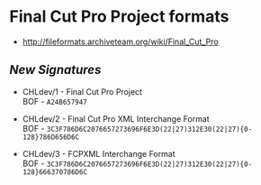 # Final Cut Pro Project formats
- http://fileformats.archiveteam.org/wiki/Final_Cut_Pro

## *New Signatures*

- CHLdev/1 - Final Cut Pro Project\
BOF - ```A24B657947```

- CHLdev/2 - Final Cut Pro XML Interchange Format\
BOF - ```3C3F786D6C2076657273696F6E3D(22|27)312E30(22|27){0-128}786D656D6C```

- CHLdev/3 - FCPXML Interchange Format\
BOF - ```3C3F786D6C2076657273696F6E3D(22|27)312E30(22|27){0-128}666370786D6C```
